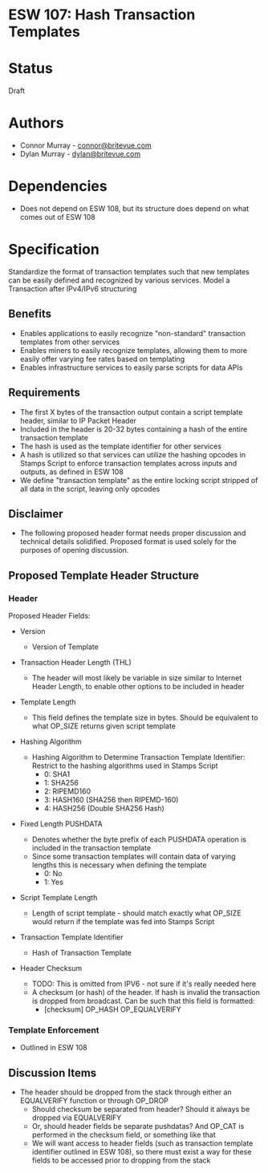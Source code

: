 ESW 107: Hash Transaction Templates
==================================

# Status
Draft

# Authors
* Connor Murray - connor@britevue.com
* Dylan Murray - dylan@britevue.com

# Dependencies
* Does not depend on ESW 108, but its structure does depend on what comes out of ESW 108

# Specification

Standardize the format of transaction templates such that new templates can be easily defined and recognized by various services. Model a Transaction after IPv4/IPv6 structuring

## Benefits
* Enables applications to easily recognize "non-standard" transaction templates from other services
* Enables miners to easily recognize templates, allowing them to more easily offer varying fee rates based on templating
* Enables infrastructure services to easily parse scripts for data APIs

## Requirements

* The first X bytes of the transaction output contain a script template header, similar to IP Packet Header
* Included in the header is 20-32 bytes containing a hash of the entire transaction template
* The hash is used as the template identifier for other services
* A hash is utilized so that services can utilize the hashing opcodes in Stamps Script to enforce transaction templates across inputs and outputs, as defined in ESW 108
* We define "transaction template" as the entire locking script stripped of all data in the script, leaving only opcodes

## Disclaimer
* The following proposed header format needs proper discussion and technical details solidified. Proposed format is used solely for the purposes of opening discussion.

## Proposed Template Header Structure

### Header
Proposed Header Fields:

* Version
	* Version of Template

* Transaction Header Length (THL)
	* The header will most likely be variable in size similar to Internet Header Length, to enable other options to be included in header
* Template Length
	* This field defines the template size in bytes. Should be equivalent to what OP_SIZE returns given script template
* Hashing Algorithm
	* Hashing Algorithm to Determine Transaction Template Identifier: Restrict to the hashing algorithms used in Stamps Script
		* 0: SHA1
		* 1: SHA256
		* 2: RIPEMD160
		* 3: HASH160 (SHA256 then RIPEMD-160)
		* 4: HASH256 (Double SHA256 Hash)
* Fixed Length PUSHDATA
	* Denotes whether the byte prefix of each PUSHDATA operation is included in the transaction template
	* Since some transaction templates will contain data of varying lengths this is necessary when defining the template
		* 0: No
		* 1: Yes
* Script Template Length
	* Length of script template - should match exactly what OP_SIZE would return if the template was fed into Stamps Script
* Transaction Template Identifier
	* Hash of Transaction Template 
* Header Checksum
	* TODO: This is omitted from IPV6 - not sure if it's really needed here
	* A checksum (or hash) of the header. If hash is invalid the transaction is dropped from broadcast. Can be such that this field is formatted:
		* [checksum] OP_HASH OP_EQUALVERIFY

### Template Enforcement
* Outlined in ESW 108

## Discussion Items

* The header should be dropped from the stack through either an EQUALVERIFY function or through OP_DROP
	* Should checksum be separated from header? Should it always be dropped via EQUALVERIFY
	* Or, should header fields be separate pushdatas? And OP_CAT is performed in the checksum field, or something like that
	* We will want access to header fields (such as transaction template identifier outlined in ESW 108), so there must exist a way for these fields to be accessed prior to dropping from the stack


